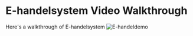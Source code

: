 # E-handelsystem Video Walkthrough
Here's a walkthrough of E-handelsystem
![E-handeldemo](https://github.com/Ersoylu/E-handelsystem/assets/91317152/0a057b22-b03d-4220-810b-4fc3388a3ac1)
